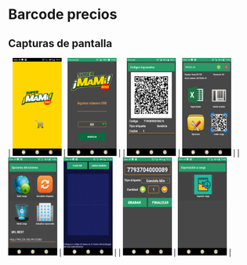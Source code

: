 # Barcode precios

## Capturas de pantalla
| <img src="/images/1.png" width="100" height="200" />  | <img src="/images/2.png" width="100" height="200" />  |
| <img src="/images/3.png" width="100" height="200" />  | <img src="/images/4.png" width="100" height="200" />  |
| <img src="/images/5.png" width="100" height="200" />  | <img src="/images/6.png" width="100" height="200" />  |
| <img src="/images/7.png" width="100" height="200" />  | <img src="/images/8.png" width="100" height="200" />  |




